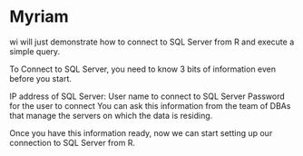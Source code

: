 # Myriam

wi will just demonstrate how to connect to SQL Server from R and execute a simple query.

To Connect to SQL Server, you need to know 3 bits of information even before you start.

IP address of SQL Server:
User name to connect to SQL Server
Password for the user to connect
You can ask this information from the team of DBAs that manage the servers on which the data is residing.

Once you have this information ready, now we can start setting up our connection to SQL Server from R.
